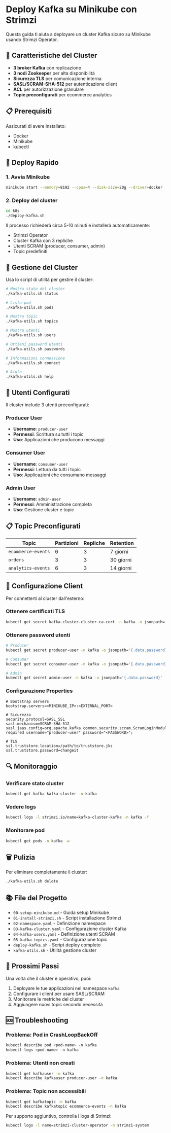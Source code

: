 # Deploy Kafka su Minikube con Strimzi

Questa guida ti aiuta a deployare un cluster Kafka sicuro su Minikube usando Strimzi Operator.

## 🎯 Caratteristiche del Cluster

- **3 broker Kafka** con replicazione
- **3 nodi Zookeeper** per alta disponibilità
- **Sicurezza TLS** per comunicazione interna
- **SASL/SCRAM-SHA-512** per autenticazione client
- **ACL** per autorizzazione granulare
- **Topic preconfigurati** per ecommerce analytics

## 📋 Prerequisiti

Assicurati di avere installato:
- Docker
- Minikube
- kubectl

## 🚀 Deploy Rapido

### 1. Avvia Minikube
```bash
minikube start --memory=8192 --cpus=4 --disk-size=20g --driver=docker
```

### 2. Deploy del cluster
```bash
cd k8s
./deploy-kafka.sh
```

Il processo richiederà circa 5-10 minuti e installerà automaticamente:
- Strimzi Operator
- Cluster Kafka con 3 repliche
- Utenti SCRAM (producer, consumer, admin)
- Topic predefiniti

## 🔧 Gestione del Cluster

Usa lo script di utilità per gestire il cluster:

```bash
# Mostra stato del cluster
./kafka-utils.sh status

# Lista pod
./kafka-utils.sh pods

# Mostra topic
./kafka-utils.sh topics

# Mostra utenti
./kafka-utils.sh users

# Ottieni password utenti
./kafka-utils.sh passwords

# Informazioni connessione
./kafka-utils.sh connect

# Aiuto
./kafka-utils.sh help
```

## 👥 Utenti Configurati

Il cluster include 3 utenti preconfigurati:

### Producer User
- **Username**: `producer-user`
- **Permessi**: Scrittura su tutti i topic
- **Uso**: Applicazioni che producono messaggi

### Consumer User
- **Username**: `consumer-user`
- **Permessi**: Lettura da tutti i topic
- **Uso**: Applicazioni che consumano messaggi

### Admin User
- **Username**: `admin-user`
- **Permessi**: Amministrazione completa
- **Uso**: Gestione cluster e topic

## 📋 Topic Preconfigurati

| Topic | Partizioni | Repliche | Retention |
|-------|-----------|----------|-----------|
| `ecommerce-events` | 6 | 3 | 7 giorni |
| `orders` | 3 | 3 | 30 giorni |
| `analytics-events` | 6 | 3 | 14 giorni |

## 🔐 Configurazione Client

Per connetterti al cluster dall'esterno:

### Ottenere certificati TLS
```bash
kubectl get secret kafka-cluster-cluster-ca-cert -n kafka -o jsonpath='{.data.ca\.crt}' | base64 -d > ca.crt
```

### Ottenere password utenti
```bash
# Producer
kubectl get secret producer-user -n kafka -o jsonpath='{.data.password}' | base64 -d

# Consumer  
kubectl get secret consumer-user -n kafka -o jsonpath='{.data.password}' | base64 -d

# Admin
kubectl get secret admin-user -n kafka -o jsonpath='{.data.password}' | base64 -d
```

### Configurazione Properties
```properties
# Bootstrap servers
bootstrap.servers=<MINIKUBE_IP>:<EXTERNAL_PORT>

# Sicurezza
security.protocol=SASL_SSL
sasl.mechanism=SCRAM-SHA-512
sasl.jaas.config=org.apache.kafka.common.security.scram.ScramLoginModule required username="producer-user" password="<PASSWORD>";

# TLS
ssl.truststore.location=/path/to/truststore.jks
ssl.truststore.password=changeit
```

## 🔍 Monitoraggio

### Verificare stato cluster
```bash
kubectl get kafka kafka-cluster -n kafka
```

### Vedere logs
```bash
kubectl logs -l strimzi.io/name=kafka-cluster-kafka -n kafka -f
```

### Monitorare pod
```bash
kubectl get pods -n kafka -w
```

## 🗑️ Pulizia

Per eliminare completamente il cluster:
```bash
./kafka-utils.sh delete
```

## 📚 File del Progetto

- `00-setup-minikube.md` - Guida setup Minikube
- `01-install-strimzi.sh` - Script installazione Strimzi
- `02-namespace.yaml` - Definizione namespace
- `03-kafka-cluster.yaml` - Configurazione cluster Kafka
- `04-kafka-users.yaml` - Definizione utenti SCRAM
- `05-kafka-topics.yaml` - Configurazione topic
- `deploy-kafka.sh` - Script deploy completo
- `kafka-utils.sh` - Utilità gestione cluster

## 🎯 Prossimi Passi

Una volta che il cluster è operativo, puoi:
1. Deployare le tue applicazioni nel namespace `kafka`
2. Configurare i client per usare SASL/SCRAM
3. Monitorare le metriche del cluster
4. Aggiungere nuovi topic secondo necessità

## 🆘 Troubleshooting

### Problema: Pod in CrashLoopBackOff
```bash
kubectl describe pod <pod-name> -n kafka
kubectl logs <pod-name> -n kafka
```

### Problema: Utenti non creati
```bash
kubectl get kafkauser -n kafka
kubectl describe kafkauser producer-user -n kafka
```

### Problema: Topic non accessibili
```bash
kubectl get kafkatopic -n kafka
kubectl describe kafkatopic ecommerce-events -n kafka
```

Per supporto aggiuntivo, controlla i logs di Strimzi:
```bash
kubectl logs -l name=strimzi-cluster-operator -n strimzi-system
```